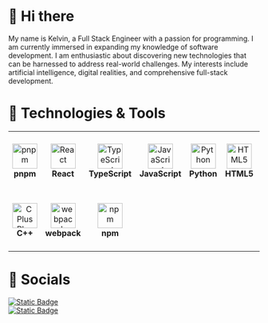 # 👋 Hi there

<div>
  My name is Kelvin, a Full Stack Engineer with a passion for programming. I am currently immersed in expanding my knowledge of software development. I am enthusiastic about discovering new technologies that can be harnessed to address real-world challenges. My interests include artificial intelligence, digital realities, and comprehensive full-stack development.
</div>

# 🔩 Technologies & Tools

<table>
    <tr>
        <td align="center" height="120" width="120">
        <img
            src="https://cdn.jsdelivr.net/gh/devicons/devicon@latest/icons/pnpm/pnpm-original.svg"
            width="50"
            height="50"
            alt="pnpm"
        />
        <br>
        <strong>pnpm</strong>
        </td>
        <td align="center" height="120" width="120">
        <img
            src="https://cdn.jsdelivr.net/gh/devicons/devicon@latest/icons/react/react-original.svg"
            width="50"
            height="50"
            alt="React"
        />
        <br>
        <strong>React</strong>
        </td>
        <td align="center" height="120" width="120">
        <img
            src="https://cdn.jsdelivr.net/gh/devicons/devicon@latest/icons/typescript/typescript-plain.svg"
            width="50"
            height="50"
            alt="TypeScript"
        />
        <br>
        <strong>TypeScript</strong>
        </td>
        <td align="center" height="120" width="120">
        <img
            src="https://cdn.jsdelivr.net/gh/devicons/devicon/icons/javascript/javascript-original.svg"
            width="50"
            height="50"
            alt="JavaScript"
        />
        <br>
        <strong>JavaScript</strong>
        </td>
        <td align="center" height="120" width="120">
        <img
            src="https://cdn.jsdelivr.net/gh/devicons/devicon/icons/python/python-original.svg"
            width="50"
            height="50"
            alt="Python"
        />
        <br>
        <strong>Python</strong>
        </td>
        <td align="center" height="120" width="120">
        <img
            src="https://cdn.jsdelivr.net/gh/devicons/devicon/icons/html5/html5-original.svg"
            width="50"
            height="50"
            alt="HTML5"
        />
        <br>
        <strong>HTML5</strong>
        </td>
        <td align="center" height="120" width="120">
        <img
            src="https://cdn.jsdelivr.net/gh/devicons/devicon/icons/css3/css3-original.svg"
            width="50"
            height="50"
            alt="CSS3"
        />
        <br>
        <strong>CSS3</strong>
        </td>
    </tr>
    <tr>
        <td align="center" height="120" width="120">
            <img
            src="https://cdn.jsdelivr.net/gh/devicons/devicon/icons/cplusplus/cplusplus-original.svg"
            width="50"
            height="50"
            alt="C Plus Plus"
        />
        <br>
        <strong>C++</strong>
        </td>
        <td align="center" height="120" width="120">
        <img
            src="https://cdn.jsdelivr.net/gh/devicons/devicon@latest/icons/webpack/webpack-original.svg"
            width="50"
            height="50"
            alt="webpack"
        />
        <br>
        <strong>webpack</strong>
        </td>
        </td>
        <td align="center" height="120" width="120">
        <img
            src="https://cdn.jsdelivr.net/gh/devicons/devicon@latest/icons/npm/npm-original-wordmark.svg"
            width="50"
            height="50"
            alt="npm"
        />
        <br>
        <strong>npm</strong>
        </td>
    </tr>
</table>

# 🐉 Socials

<a href="https://linkedin.com/in/kelvinchangw" target="_blank">
    <img alt="Static Badge" src="https://img.shields.io/badge/kelvin%20chang-%20?style=for-the-badge&logoColor=%23FF0000&label=linkedin&labelColor=405DE6&color=000000&link=https%3A%2F%2Fwww.youtube.com%2F%40kelvin-ai">
</a>
<br/>
<a href="https://www.youtube.com/@kelvin-ai" target="_blank">
    <img alt="Static Badge" src="https://img.shields.io/badge/kelvin%20chang-%20?style=for-the-badge&logoColor=%23FF0000&label=YouTube&labelColor=%23FF0000&color=000000&link=https%3A%2F%2Fwww.youtube.com%2F%40kelvin-ai">
</a>
